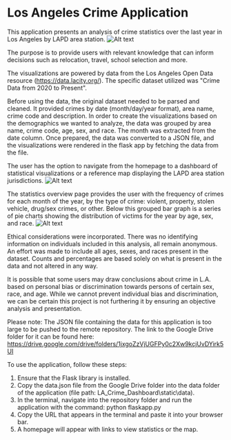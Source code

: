 # Los Angeles Crime Application

This application presents an analysis of crime statistics over the last year in Los Angeles by LAPD area station.
![Alt text](https://i.imgur.com/KMk46ep.png)

The purpose is to provide users with relevant knowledge that can inform decisions such as relocation, travel, school selection and more.

The visualizations are powered by data from the Los Angeles Open Data resource (https://data.lacity.org/). The specific dataset utilized was "Crime Data from 2020 to Present".

Before using the data, the original dataset needed to be parsed and cleaned. It provided crimes by date (month/day/year format), area name, crime code and description. In order to create the visualizations based on the demographics we wanted to analyze, the data was grouped by area name, crime code, age, sex, and race. The month was extracted from the date column. Once prepared, the data was converted to a JSON file, and the visualizations were rendered in the flask app by fetching the data from the file.

The user has the option to navigate from the homepage to a dashboard of statistical visualizations or a reference map displaying the LAPD area station jurisdictions.
![Alt text](https://i.imgur.com/6dWvIgX.png)

The statistics overview page provides the user with the frequency of crimes for each month of the year, by the type of crime: violent, property, stolen vehicle, drug/sex crimes, or other. Below this grouped bar graph is a series of pie charts showing the distribution of victims for the year by age, sex, and race.
![Alt text](https://i.imgur.com/pGRhwo3.png)

Ethical considerations were incorporated. There was no identifying information on individuals included in this analysis, all remain anonymous.
An effort was made to include all ages, sexes, and races present in the dataset. Counts and percentages are based solely on what is present in the data and not altered in any way.

It is possible that some users may draw conclusions about crime in L.A. based on personal bias or discrimination towards persons of certain sex, race, and age.
While we cannot prevent individual bias and discrimination, we can be certain this project is not furthering it by ensuring an objective analysis and presentation.

Please note: The JSON file containing the data for this application is too large to be pushed to the remote repository. The link to the Google Drive folder for it can be found here: https://drive.google.com/drive/folders/1jxgoZzVjUGFPy0c2Xw9kcjUvDYirk5UI

To use the application, follow these steps:
  1. Ensure that the Flask library is installed.
  2. Copy the data.json file from the Google Drive folder into the data folder of the application (file path: LA_Crime_Dashboard\static\data).
  3. In the terminal, navigate into the repository folder and run the application with the command: python flaskapp.py
  4. Copy the URL that appears in the terminal and paste it into your browser bar.
  5. A homepage will appear with links to view statistics or the map.
